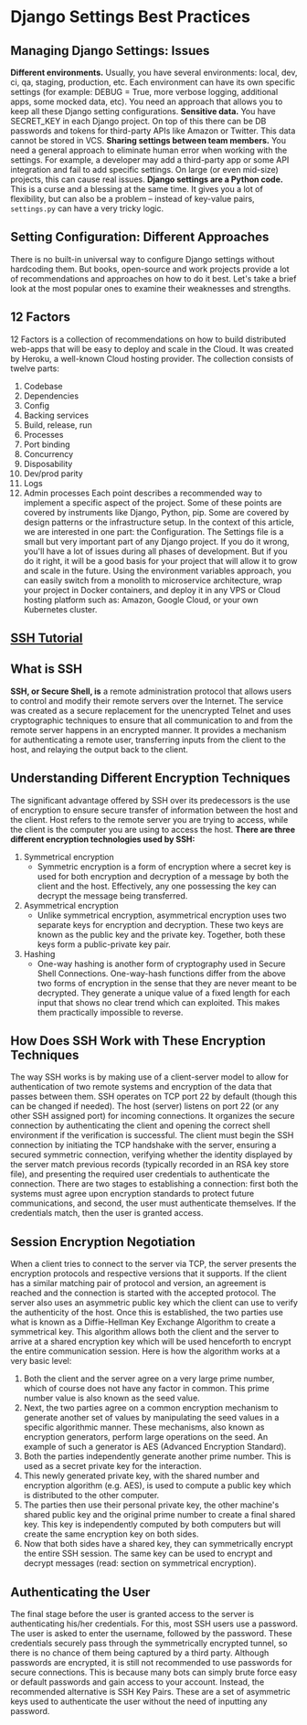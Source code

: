 # Django Settings Best Practices

## Managing Django Settings: Issues

**Different environments.** Usually, you have several environments: local, dev, ci, qa, staging, production, etc. Each environment can have its own specific settings (for example: DEBUG = True, more verbose logging, additional apps, some mocked data, etc). You need an approach that allows you to keep all these Django setting configurations.
**Sensitive data.** You have SECRET_KEY in each Django project. On top of this there can be DB passwords and tokens for third-party APIs like Amazon or Twitter. This data cannot be stored in VCS.
**Sharing settings between team members.** You need a general approach to eliminate human error when working with the settings. For example, a developer may add a third-party app or some API integration and fail to add specific settings. On large (or even mid-size) projects, this can cause real issues.
**Django settings are a Python code.** This is a curse and a blessing at the same time. It gives you a lot of flexibility, but can also be a problem – instead of key-value pairs, ```settings.py``` can have a very tricky logic.

## Setting Configuration: Different Approaches

There is no built-in universal way to configure Django settings without hardcoding them. But books, open-source and work projects provide a lot of recommendations and approaches on how to do it best. Let's take a brief look at the most popular ones to examine their weaknesses and strengths.

## 12 Factors

12 Factors is a collection of recommendations on how to build distributed web-apps that will be easy to deploy and scale in the Cloud. It was created by Heroku, a well-known Cloud hosting provider.
The collection consists of twelve parts:

1. Codebase
2. Dependencies
3. Config
4. Backing services
5. Build, release, run
6. Processes
7. Port binding
8. Concurrency
9. Disposability
10. Dev/prod parity
11. Logs
12. Admin processes
Each point describes a recommended way to implement a specific aspect of the project. Some of these points are covered by instruments like Django, Python, pip. Some are covered by design patterns or the infrastructure setup. In the context of this article, we are interested in one part: the Configuration.
The Settings file is a small but very important part of any Django project. If you do it wrong, you'll have a lot of issues during all phases of development. But if you do it right, it will be a good basis for your project that will allow it to grow and scale in the future.
Using the environment variables approach, you can easily switch from a monolith to microservice architecture, wrap your project in Docker containers, and deploy it in any VPS or Cloud hosting platform such as: Amazon, Google Cloud, or your own Kubernetes cluster.

## [SSH Tutorial](https://www.hostinger.com/tutorials/ssh-tutorial-how-does-ssh-work)

## What is SSH

**SSH, or Secure Shell, is** a remote administration protocol that allows users to control and modify their remote servers over the Internet. The service was created as a secure replacement for the unencrypted Telnet and uses cryptographic techniques to ensure that all communication to and from the remote server happens in an encrypted manner. It provides a mechanism for authenticating a remote user, transferring inputs from the client to the host, and relaying the output back to the client.

## Understanding Different Encryption Techniques

The significant advantage offered by SSH over its predecessors is the use of encryption to ensure secure transfer of information between the host and the client. Host refers to the remote server you are trying to access, while the client is the computer you are using to access the host. **There are three different encryption technologies used by SSH:**

1. Symmetrical encryption
    - Symmetric encryption is a form of encryption where a secret key is used for both encryption and decryption of a message by both the client and the host. Effectively, any one possessing the key can decrypt the message being transferred.
2. Asymmetrical encryption
   - Unlike symmetrical encryption, asymmetrical encryption uses two separate keys for encryption and decryption. These two keys are known as the public key and the private key. Together, both these keys form a public-private key pair.
3. Hashing
   - One-way hashing is another form of cryptography used in Secure Shell Connections. One-way-hash functions differ from the above two forms of encryption in the sense that they are never meant to be decrypted. They generate a unique value of a fixed length for each input that shows no clear trend which can exploited. This makes them practically impossible to reverse.

## How Does SSH Work with These Encryption Techniques

The way SSH works is by making use of a client-server model to allow for authentication of two remote systems and encryption of the data that passes between them.
SSH operates on TCP port 22 by default (though this can be changed if needed). The host (server) listens on port 22 (or any other SSH assigned port) for incoming connections. It organizes the secure connection by authenticating the client and opening the correct shell environment if the verification is successful.
The client must begin the SSH connection by initiating the TCP handshake with the server, ensuring a secured symmetric connection, verifying whether the identity displayed by the server match previous records (typically recorded in an RSA key store file), and presenting the required user credentials to authenticate the connection.
There are two stages to establishing a connection: first both the systems must agree upon encryption standards to protect future communications, and second, the user must authenticate themselves. If the credentials match, then the user is granted access.

## Session Encryption Negotiation

When a client tries to connect to the server via TCP, the server presents the encryption protocols and respective versions that it supports. If the client has a similar matching pair of protocol and version, an agreement is reached and the connection is started with the accepted protocol. The server also uses an asymmetric public key which the client can use to verify the authenticity of the host.
Once this is established, the two parties use what is known as a Diffie-Hellman Key Exchange Algorithm to create a symmetrical key. This algorithm allows both the client and the server to arrive at a shared encryption key which will be used henceforth to encrypt the entire communication session.
Here is how the algorithm works at a very basic level:

1. Both the client and the server agree on a very large prime number, which of course does not have any factor in common. This prime number value is also known as the seed value.
2. Next, the two parties agree on a common encryption mechanism to generate another set of values by manipulating the seed values in a specific algorithmic manner. These mechanisms, also known as encryption generators, perform large operations on the seed. An example of such a generator is AES (Advanced Encryption Standard).
3. Both the parties independently generate another prime number. This is used as a secret private key for the interaction.
4. This newly generated private key, with the shared number and encryption algorithm (e.g. AES), is used to compute a public key which is distributed to the other computer.
5. The parties then use their personal private key, the other machine's shared public key and the original prime number to create a final shared key. This key is independently computed by both computers but will create the same encryption key on both sides.
6. Now that both sides have a shared key, they can symmetrically encrypt the entire SSH session. The same key can be used to encrypt and decrypt messages (read: section on symmetrical encryption).

## Authenticating the User

The final stage before the user is granted access to the server is authenticating his/her credentials. For this, most SSH users use a password. The user is asked to enter the username, followed by the password. These credentials securely pass through the symmetrically encrypted tunnel, so there is no chance of them being captured by a third party.
Although passwords are encrypted, it is still not recommended to use passwords for secure connections. This is because many bots can simply brute force easy or default passwords and gain access to your account. Instead, the recommended alternative is SSH Key Pairs.
These are a set of asymmetric keys used to authenticate the user without the need of inputting any password.
